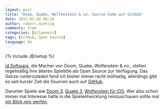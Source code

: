 ```yaml
---
layout: post
title: "Doom, Quake, Wolfenstein & co. Source Code auf GitHub"
date: 2012-02-02 00:24
author: robert.muehsig
comments: true
categories: [Allgemein]
tags: [GitHub, Open Source]
language: de
---
```

{% include JB/setup %}
<p><a href="http://www.idsoftware.com/">id Software</a>, die Macher von Doom, Quake, Wolfenstein &amp; co., stellen regelmäßig ihre älteren Spieltitle als Open Source zur Verfügung. Das Ganze runterzuladen fand ich bisher immer recht mühselig, allerdings gibt es seit kurzer Zeit die Sourcen auch auf <a href="https://github.com/id-Software">GitHub</a>.</p> <p>Darunter Spiele wie <a href="https://github.com/id-Software/DOOM-3">Doom 3</a>, <a href="https://github.com/id-Software/Quake-III-Arena">Quake 3</a>, <a href="https://github.com/id-Software/Wolf3D-iOS">Wolfenstein für iOS</a>. Wer also schon immer mal Interesse hatte in die Spielentwicklung reinzuschauen sollte mal <a href="https://github.com/id-Software">ein Blick rein werfen</a>.</p>
